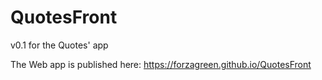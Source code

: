# QuotesFront
v0.1 for the Quotes' app

The Web app is published here: https://forzagreen.github.io/QuotesFront
